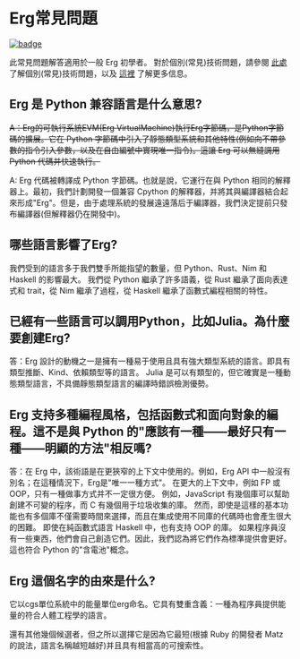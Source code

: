 # Erg常見問題

[![badge](https://img.shields.io/endpoint.svg?url=https%3A%2F%2Fgezf7g7pd5.execute-api.ap-northeast-1.amazonaws.com%2Fdefault%2Fsource_up_to_date%3Fowner%3Derg-lang%26repos%3Derg%26ref%3Dmain%26path%3Ddoc/EN/faq_general.md%26commit_hash%3D521426cba21ed8b6eae5aff965dd14ef99af1228)](https://gezf7g7pd5.execute-api.ap-northeast-1.amazonaws.com/default/source_up_to_date?owner=erg-lang&repos=erg&ref=main&path=doc/EN/faq_general.md&commit_hash=521426cba21ed8b6eae5aff965dd14ef99af1228)

此常見問題解答適用於一般 Erg 初學者。
對於個別(常見)技術問題，請參閱 [此處](./faq_technical.md) 了解個別(常見)技術問題，以及
[這裡](./faq_syntax.md) 了解更多信息。

## Erg 是 Python 兼容語言是什么意思?

~~A：Erg的可執行系統EVM(Erg VirtualMachine)執行Erg字節碼，是Python字節碼的擴展。它在 Python 字節碼中引入了靜態類型系統和其他特性(例如向不帶參數的指令引入參數，以及在自由編號中實現唯一指令)。這讓 Erg 可以無縫調用 Python 代碼并快速執行。~~

A: Erg 代碼被轉譯成 Python 字節碼。也就是說，它運行在與 Python 相同的解釋器上。最初，我們計劃開發一個兼容 Cpython 的解釋器，并將其與編譯器結合起來形成"Erg"。但是，由于處理系統的發展遠遠落后于編譯器，我們決定提前只發布編譯器(但解釋器仍在開發中)。

## 哪些語言影響了Erg?

我們受到的語言多于我們雙手所能指望的數量，但 Python、Rust、Nim 和 Haskell 的影響最大。
我們從 Python 繼承了許多語義，從 Rust 繼承了面向表達式和 trait，從 Nim 繼承了過程，從 Haskell 繼承了函數式編程相關的特性。

## 已經有一些語言可以調用Python，比如Julia。為什麼要創建Erg?

答：Erg 設計的動機之一是擁有一種易于使用且具有強大類型系統的語言。即具有類型推斷、Kind、依賴類型等的語言。
Julia 是可以有類型的，但它確實是一種動態類型語言，不具備靜態類型語言的編譯時錯誤檢測優勢。

## Erg 支持多種編程風格，包括函數式和面向對象的編程。這不是與 Python 的"應該有一種——最好只有一種——明顯的方法"相反嗎?

答：在 Erg 中，該術語是在更狹窄的上下文中使用的。例如，Erg API 中一般沒有別名；在這種情況下，Erg是"唯一一種方式"。
在更大的上下文中，例如 FP 或 OOP，只有一種做事方式并不一定很方便。
例如，JavaScript 有幾個庫可以幫助創建不可變的程序，而 C 有幾個用于垃圾收集的庫。
然而，即使是這樣的基本功能也有多個庫不僅需要時間來選擇，而且在集成使用不同庫的代碼時也會產生很大的困難。
即使在純函數式語言 Haskell 中，也有支持 OOP 的庫。
如果程序員沒有一些東西，他們會自己創造它們。因此，我們認為將它們作為標準提供會更好。
這也符合 Python 的"含電池"概念。

## Erg 這個名字的由來是什么?

它以cgs單位系統中的能量單位erg命名。它具有雙重含義：一種為程序員提供能量的符合人體工程學的語言。

還有其他幾個候選者，但之所以選擇它是因為它最短(根據 Ruby 的開發者 Matz 的說法，語言名稱越短越好)并且具有相當高的可搜索性。
